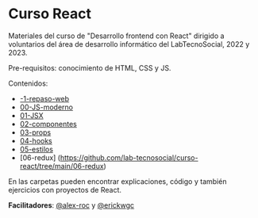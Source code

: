 # Curso React

Materiales del curso de "Desarrollo frontend con React" dirigido a voluntarios del área de desarrollo informático del LabTecnoSocial, 2022 y 2023.

Pre-requisitos: conocimiento de HTML, CSS y JS.

Contenidos:
- [-1-repaso-web](https://github.com/lab-tecnosocial/curso-react/tree/main/-1-repaso-web)
- [00-JS-moderno](https://github.com/lab-tecnosocial/curso-react/tree/main/00-JS-moderno)
- [01-JSX](https://github.com/lab-tecnosocial/curso-react/tree/main/01-JSX)
- [02-componentes](https://github.com/lab-tecnosocial/curso-react/tree/main/02-componentes)
- [03-props](https://github.com/lab-tecnosocial/curso-react/tree/main/03-props)
- [04-hooks](https://github.com/lab-tecnosocial/curso-react/tree/main/04-hooks)
- [05-estilos](https://github.com/lab-tecnosocial/curso-react/tree/main/05-estilos)
- [06-redux] (https://github.com/lab-tecnosocial/curso-react/tree/main/06-redux)

En las carpetas pueden encontrar explicaciones, código y también ejercicios con proyectos de React.

**Facilitadores**: [@alex-roc](https://github.com/alex-roc) y [@erickwgc](https://github.com/erickwgc)
